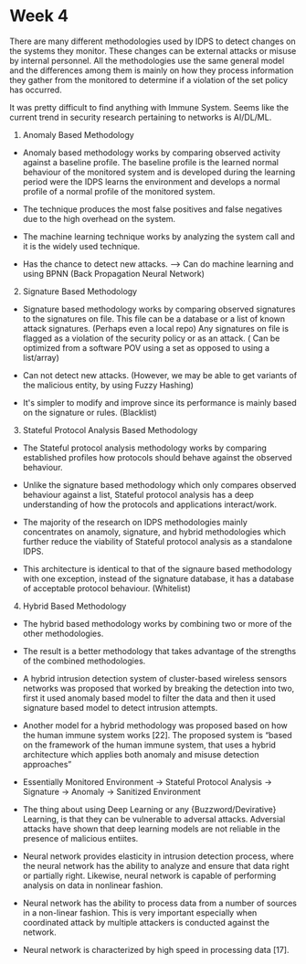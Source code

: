 # Week 4


There are many different methodologies used by IDPS to detect changes on the systems they
monitor. These changes can be external attacks or misuse by internal personnel. All the
methodologies use the same general model and the differences among them is mainly on how they
process information they gather from the monitored to determine if a violation of the set policy
has occurred.

It was pretty difficult to find anything with Immune System. Seems like the current trend in
security research pertaining to networks is AI/DL/ML.



1. Anomaly Based Methodology
* Anomaly based methodology works by comparing observed activity against a baseline profile.
    The baseline profile is the learned normal behaviour of the monitored system and is
    developed during the learning period were the IDPS learns the environment and develops a normal
    profile of a normal profile of the monitored system.

* The technique produces the most false positives and false negatives due to the high overhead
    on the system.

* The machine learning technique works by analyzing the system call and it is the widely used
    technique.

* Has the chance to detect new attacks.
--> Can do machine learning and using BPNN (Back Propagation Neural Network)


2. Signature Based Methodology
* Signature based methodology works by comparing observed signatures to the signatures on file.
    This file can be a database or a list of known attack signatures. (Perhaps even a local repo)
    Any signatures on file is flagged as a violation of the security policy or as an attack.
    ( Can be optimized from a software POV using a set as opposed to using a list/array)

* Can not detect new attacks. (However, we may be able to get variants of the malicious entity,
    by using Fuzzy Hashing)

* It's simpler to modify and improve since its performance is mainly based on the signature or
    rules.
    (Blacklist)



3. Stateful Protocol Analysis Based Methodology
* The Stateful protocol analysis methodology works by comparing established profiles
    how protocols should behave against the observed behaviour.

* Unlike the signature based methodology which only compares observed behaviour against a list,
    Stateful protocol analysis has a deep understanding of how the protocols and applications
    interact/work.

* The majority of the research on IDPS methodologies mainly concentrates on anamoly, signature,
    and hybrid methodologies which further reduce the viability of Stateful protocol analysis as
    a standalone IDPS.

* This architecture is identical to that of the signaure based methodology with one exception,
    instead of the signature database, it has a database of acceptable protocol behaviour.
   (Whitelist)



4. Hybrid Based Methodology
* The hybrid based methodology works by combining two or more of the other methodologies.

* The result is a better methodology that takes advantage of the strengths of the combined
    methodologies.

*  A hybrid intrusion detection system of cluster-based wireless sensors networks was
    proposed that worked by breaking the detection into two, first it used anomaly based model
    to filter the data and then it used signature based model to detect intrusion attempts.

* Another model for a hybrid methodology was proposed based on how the human immune system
    works [22]. The proposed system is “based on the framework of the human immune system,
    that uses a hybrid architecture which applies both anomaly and misuse detection approaches”

* Essentially
    Monitored Environment -> Stateful Protocol Analysis -> Signature -> Anomaly -> Sanitized
    Environment



+ The thing about using Deep Learning or any {Buzzword/Devirative} Learning, is that they can be
    vulnerable to adversal attacks. Adversial attacks have shown that deep learning models are not
    reliable in the presence of malicious entiites.

* Neural network provides elasticity in intrusion detection process, where the neural network
    has the ability to analyze and ensure that data right or partially right. Likewise, neural
    network is capable of performing analysis on data in nonlinear fashion. 

* Neural network has the ability to process data from a number of sources in a non-linear
    fashion. This is very important especially when coordinated attack by multiple attackers
    is conducted against the network.

* Neural network is characterized by high speed in processing data [17].